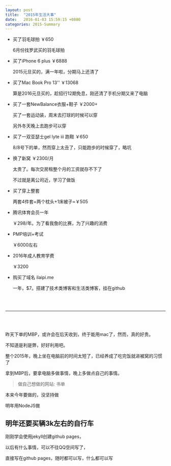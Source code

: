 ```yaml
---
layout: post
title:  "2015年生活大事"
date:   2016-01-03 15:59:15 +0800
categories: 2015-Summary
---
```


- 买了羽毛球拍    ￥650

  6月份找罗武买的羽毛球拍

- 买了iPhone 6 plus ￥6888

  2015元旦买的，满一年啦，分期马上还清了

- 买了Mac Book Pro 13'' ￥13068

  算是2016元旦买的，趁招行12期免息，刚还清了手机分期又来了电脑

- 买了一套NewBalance衣服+鞋子 ￥2000+

  买了一套运动装，周末去打球的时候可以穿

  另外冬天晚上去跑步可以穿

- 买了一双亚瑟士gel lyte iii 跑鞋  ￥650

  8/8号下的单，然而穿上太丑了，只能跑步的时候穿了，略坑

- 换了新窝  ￥2300/月

  太贵了。每次交房租整个月的工资就存不下了

  不过就是离公司近，学习了做饭

- 买了穿上整套

  两套4件套+两个枕头+1床被子=￥505

- 腾讯体育会员一年

  ￥298/年。为了看我詹的比赛，为了兴趣的消费

- PMP培训+考试

  ￥6000左右

- 2016年成人教育学费

  ￥3200

- 购买了域名 ilaipi.me

  一年，$7。搭建了技术类博客和生活类博客，挂在github

<br/><br/>

----------

<br/><br/>

昨天下单的MBP，或许会在后天收到，终于能用mac了，然而，真的好贵。

不知道是利是弊，好好利用吧。

整个2015年，晚上坐在电脑前的时间太短了，已经养成了吃完饭就进被窝的习惯了

拿到MBP后，要拿电脑多做事情，晚上多做点自己的事情。

> 做自己想做的网站: 书单

  本来今年要做的，没坚持做

  明年用NodeJS做

## 明年还要买辆3k左右的自行车

刚刚学会使用jekyll创建github pages，

以后有什么事情，可以不往QQ空间写了，

直接写在github pages，随时都可以写，什么都可以写
